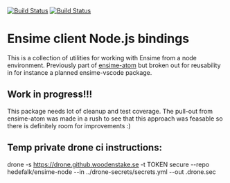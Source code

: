 [![Build Status](https://drone.github.woodenstake.se/api/badges/hedefalk/ensime-node/status.svg)](https://drone.github.woodenstake.se/ensime/ensime-node)
[![Build Status](https://travis-ci.org/ensime/ensime-node.svg?branch=master)](https://travis-ci.org/ensime/ensime-node)

# Ensime client Node.js bindings

This is a collection of utilities for working with Ensime from a node environment. Previously part of [ensime-atom](https://github.com/ensime/ensime-atom) but broken out for reusability in for instance a planned ensime-vscode package.

## Work in progress!!! 

This package needs lot of cleanup and test coverage. The pull-out from ensime-atom was made in a rush to see that this approach was feasable so there is definitely room for improvements :)




## Temp private drone ci instructions:
drone -s https://drone.github.woodenstake.se -t TOKEN secure --repo hedefalk/ensime-node --in ../drone-secrets/secrets.yml --out .drone.sec



